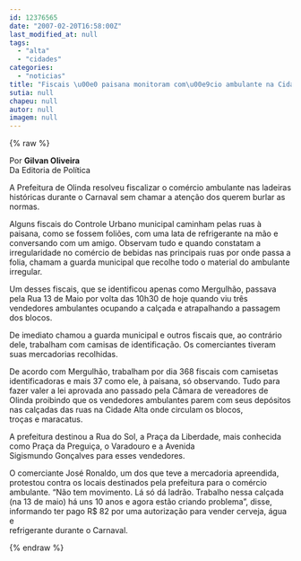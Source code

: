 ```yaml
---
id: 12376565
date: "2007-02-20T16:58:00Z"
last_modified_at: null
tags:
  - "alta"
  - "cidades"
categories:
  - "noticias"
title: "Fiscais \u00e0 paisana monitoram com\u00e9cio ambulante na Cidade Alta"
sutia: null
chapeu: null
autor: null
imagem: null
---
```

{% raw %}
<p><P>Por <STRONG>Gilvan Oliveira<BR></STRONG>Da Editoria de Política</P></p>
<p><P>A Prefeitura de Olinda resolveu fiscalizar o comércio ambulante nas ladeiras históricas durante o Carnaval sem chamar a atenção dos querem burlar as normas. </P></p>
<p><P>Alguns fiscais do Controle Urbano municipal caminham pelas ruas à paisana, como se fossem foliões, com uma lata de refrigerante na mão e conversando com um amigo. Observam tudo e quando constatam a irregularidade no comércio de bebidas nas principais ruas por onde passa a folia, chamam a guarda municipal que recolhe todo o material do ambulante irregular.</P></p>
<p><P>Um desses fiscais, que se identificou apenas como Mergulhão, passava pela Rua 13 de Maio por volta das 10h30 de hoje quando viu três vendedores ambulantes ocupando a calçada e atrapalhando a passagem dos blocos.</P></p>
<p><P>De imediato chamou a guarda municipal e outros fiscais que, ao contrário dele, trabalham com camisas de identificação. Os comerciantes tiveram suas mercadorias recolhidas.</P></p>
<p><P>De acordo com Mergulhão, trabalham por dia 368 fiscais com camisetas identificadoras e mais 37 como ele, à paisana, só observando. Tudo para fazer valer a lei aprovada ano passado pela Câmara de vereadores de Olinda proibindo que os vendedores ambulantes parem com seus depósitos nas calçadas das ruas na Cidade Alta onde circulam os blocos, <BR>troças e maracatus.</P></p>
<p><P>A prefeitura destinou a Rua do Sol, a Praça da Liberdade, mais conhecida como Praça da Preguiça, o Varadouro e a Avenida <BR>Sigismundo Gonçalves para esses vendedores.</P></p>
<p><P>O comerciante José Ronaldo, um dos que teve a mercadoria apreendida, protestou contra os locais destinados pela prefeitura para o comércio ambulante. “Não tem movimento. Lá só dá ladrão. Trabalho nessa calçada (na&nbsp;13 de maio) há uns 10 anos e agora estão criando problema”, disse, informando ter pago R$ 82 por uma autorização para vender cerveja, água e <BR>refrigerante durante o Carnaval.<BR></P> </p>
{% endraw %}